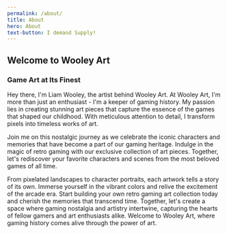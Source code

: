 ```yaml
---
permalink: /about/
title: About
hero: About
text-button: I demand Supply!
---
```

## Welcome to Wooley Art
### Game Art at Its Finest

Hey there, I'm Liam Wooley, the artist behind Wooley Art. At Wooley Art, I'm more than just an enthusiast - I'm a keeper of gaming history. My passion lies in creating stunning art pieces that capture the essence of the games that shaped our childhood. With meticulous attention to detail, I transform pixels into timeless works of art.

Join me on this nostalgic journey as we celebrate the iconic characters and memories that have become a part of our gaming heritage. Indulge in the magic of retro gaming with our exclusive collection of art pieces. Together, let's rediscover your favorite characters and scenes from the most beloved games of all time.

From pixelated landscapes to character portraits, each artwork tells a story of its own. Immerse yourself in the vibrant colors and relive the excitement of the arcade era. Start building your own retro gaming art collection today and cherish the memories that transcend time. Together, let's create a space where gaming nostalgia and artistry intertwine, capturing the hearts of fellow gamers and art enthusiasts alike. Welcome to Wooley Art, where gaming history comes alive through the power of art.